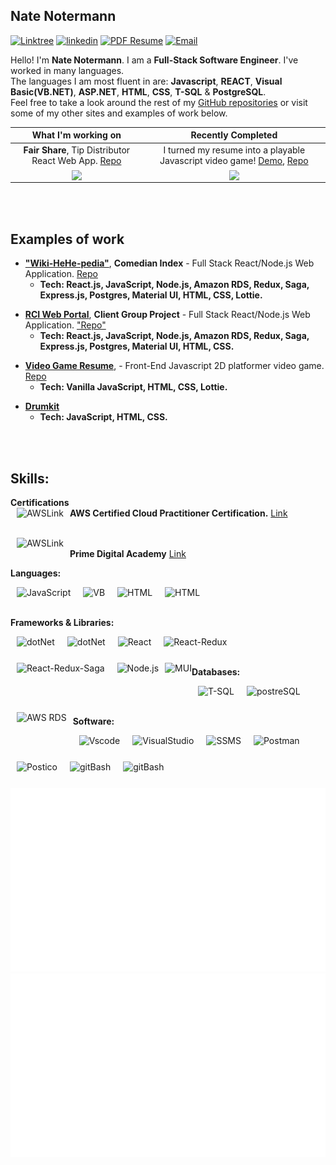 ## Nate Notermann
<a href='https://linktr.ee/natenotermann'><img alt="Linktree" src="https://img.shields.io/badge/linktree-%2350B812 .svg?style=for-the-badge&logo=linktree&logoColor=white" height='30px'/></a> <!-- LinkedTree --> 
<a href='https://www.linkedin.com/in/nate-notermann/'><img alt="linkedin" src="https://img.shields.io/badge/linkedin-%230A66C2.svg?style=for-the-badge&logo=linkedin&logoColor=white" height='30px'/></a> <!-- LinkedIn --> 
<a href='https://www.dropbox.com/scl/fi/du9m9bdpvip02d3bob8rm/Nate-Notermann-Resume.pdf?rlkey=rye5t32ltk76v6h2jcspusxwj&dl=0'><img alt="PDF Resume" src="https://img.shields.io/badge/Resume-%23B81212 .svg?style=for-the-badge&logo=adobeacrobatreader&logoColor=white" height='30px' /></a> <!-- Resume --> 
<a href = "mailto: nate.notermann@gmail.com"><img alt="Email" src="https://img.shields.io/badge/Email-%23ffffff .svg?style=for-the-badge&color=lightblue&labelColor=white&logo=gmail&logoColor=red" height='30px' style="color='blue'" /></a><!-- Email -->
<br>

Hello! I'm **Nate Notermann**. I am a **Full-Stack Software Engineer**. I've worked in many languages.  
The languages I am most fluent in are: **Javascript**, **REACT**, **Visual Basic(VB.NET)**, **ASP.NET**, **HTML**, **CSS**, **T-SQL** & **PostgreSQL**.   
Feel free to take a look around the rest of my [GitHub repositories](https://github.com/NateNotermann?tab=repositories) or visit some of my other sites and examples of work below.
<br>


What I'm working on | Recently Completed | 
:------------: | :-------------: | 
**Fair Share**, Tip Distributor React Web App. [Repo](https://github.com/NateNotermann/FairShare/tree/main) | I turned my resume into a playable Javascript video game! [Demo](https://video-game-resume.netlify.app/), [Repo](https://github.com/NateNotermann/Video-Game-Resume)  
<img src="https://raw.githubusercontent.com/NateNotermann/FairShare/main/public/images/screenshots/screenshot1.webp" align="center" style="width: 50%;"> | <img src="https://raw.githubusercontent.com/NateNotermann/Video-Game-Resume/main/img/ReadMe/new2-ezgif.com-optimize.gif" align="center" style="width: 100%;"> 

<br><br>


<!-- Shield.io badges: -->
<!-- https://shields.io/badges -->
<!-- Icon "slug" look up table: https://github.com/simple-icons/simple-icons/blob/master/slugs.md -->
<!-- Color Hex Codes: https://htmlcolorcodes.com/ -->
<!-- <img src="https://img.shields.io/badge/linktree-%2350B812 .svg?style=for-the-badge&logo=linktree&logoColor=white" />
<img src="https://img.shields.io/badge/linkedin-%230A66C2.svg?style=for-the-badge&logo=linkedin&logoColor=white" />
<img src="https://img.shields.io/badge/Resume-%23B81212 .svg?style=for-the-badge&logo=adobeacrobatreader&logoColor=white" />
<img src="https://img.shields.io/badge/Email-%23ffffff .svg?style=for-the-badge&color=lightblue&labelColor=white&logo=gmail&logoColor=red"> --> 




## Examples of work
<!-- wiki-hehe-pedia2 -->
- [**"Wiki-HeHe-pedia"**](https://wik-hehe-pedia2-f6a9fa6792b7.herokuapp.com/#/home), **Comedian Index** - Full Stack React/Node.js Web Application. [Repo](https://github.com/NateNotermann/wik-hehe-pedia-2.0)
  - **Tech: React.js, JavaScript, Node.js, Amazon RDS, Redux, Saga, Express.js, Postgres, Material UI, HTML, CSS, Lottie.**

<!-- RCI Web Portal -->
- [**RCI Web Portal**](https://rci-web-portal-acd229a7a294.herokuapp.com/#/home), 
 **Client Group Project** - Full Stack React/Node.js Web Application. ["Repo"](https://github.com/NateNotermann/RCI-Client-Project) 
  - **Tech: React.js, JavaScript, Node.js, Amazon RDS, Redux, Saga, Express.js, Postgres, Material UI, HTML, CSS.**

<!-- Video Game Resume -->
 - [**Video Game Resume**](https://video-game-resume.netlify.app/),  - Front-End Javascript 2D platformer video game. [Repo](https://github.com/NateNotermann/Video-Game-Resume)
   - **Tech: Vanilla JavaScript, HTML, CSS, Lottie.**

<!-- Drumkit -->
 - [**Drumkit**](https://natenotermann.github.io)
   - **Tech: JavaScript, HTML, CSS.**






<br><br>

## Skills:
**Certifications**    
<a href="https://www.primeacademy.io/" target="_blank"> <img align="left" alt="AWSLink" height ="42px"  src="https://images.credly.com/size/340x340/images/00634f82-b07f-4bbd-a6bb-53de397fc3a6/image.png" style="margin-right: 10px; margin-left: 10px;"></a> **AWS Certified Cloud Practitioner Certification.** [Link](https://www.credly.com/badges/9848e3dc-982e-4f7e-a8d8-6f08b42e0f48/linked_in_profile)     
<br>  

<a href="https://www.credly.com/badges/9848e3dc-982e-4f7e-a8d8-6f08b42e0f48/linked_in_profile" target="_blank"> <img align="left" alt="AWSLink" height ="42px" src="https://coursereport-s3-production.global.ssl.fastly.net/uploads/school/logo/157/original/prime-20logo-20color.png" style="margin-right: 10px; margin-left: 10px;"></a>   
**Prime Digital Academy** [Link](https://www.credly.com/badges/9848e3dc-982e-4f7e-a8d8-6f08b42e0f48/linked_in_profile)   

 
**Languages:** 
<!-- javascript -->
<a href="https://www.javascript.com/" target="_blank"> <img align="left" alt="JavaScript" height ="42px"  src="https://upload.wikimedia.org/wikipedia/commons/9/99/Unofficial_JavaScript_logo_2.svg" style="margin-right: 10px; margin-left: 10px;"> </a>

<!-- Visual Basic -->
<a href="https://learn.microsoft.com/en-us/dotnet/visual-basic/" target="_blank"> <img align="left" alt="VB" height ="42px" src="https://upload.wikimedia.org/wikipedia/commons/thumb/4/40/VB.NET_Logo.svg/120px-VB.NET_Logo.svg.png" style="margin-right: 10px; margin-left: 10px;"></a>

<!-- HTML -->
<a href="https://html.com/about/" target="_blank"> <img align="left" alt="HTML" height ="42px"  src="https://upload.wikimedia.org/wikipedia/commons/thumb/6/61/HTML5_logo_and_wordmark.svg/1024px-HTML5_logo_and_wordmark.svg.png" style="margin-right: 10px; margin-left: 10px;"> </a>

<!-- CSS -->
<a href="https://en.wikipedia.org/wiki/CSS" target="_blank"> <img align="left" alt="HTML" height ="42px"  
src="https://upload.wikimedia.org/wikipedia/commons/thumb/d/d5/CSS3_logo_and_wordmark.svg/1024px-CSS3_logo_and_wordmark.svg.png" style="margin-right: 10px; margin-left: 10px;"> </a>

<br><br>

**Frameworks & Libraries:** 
<!-- .NET -->
<a href="https://dotnet.microsoft.com/en-us/learn/dotnet/what-is-dotnet" target="_blank"> <img align="left" alt="dotNet" height ="42px" src="https://upload.wikimedia.org/wikipedia/commons/thumb/7/7d/Microsoft_.NET_logo.svg/150px-Microsoft_.NET_logo.svg.png" style="margin-right: 10px; margin-left: 10px;"></a>

<!-- ASP.NET -->
<a href="https://dotnet.microsoft.com/en-us/apps/aspnet" target="_blank"> <img align="left" alt="dotNet" height ="42px" src="https://logodix.com/logo/943216.png" style="margin-right: 10px; margin-left: 10px;"></a>

<!-- react.js -->
<a href="https://reactjs.org/" target="_blank"> <img align="left" alt="React" height ="42px" 
src="https://upload.wikimedia.org/wikipedia/commons/a/a7/React-icon.svg" style="margin-right: 10px; margin-left: 10px;"></a>

<!-- redux -->
<a href="https://react-redux.js.org/" target="_blank"> <img align="left" alt="React-Redux" height ="42px" src="https://d33wubrfki0l68.cloudfront.net/0834d0215db51e91525a25acf97433051f280f2f/c30f5/img/redux.svg" style="margin-right: 10px; margin-left: 10px;"></a>

<!-- saga -->
<a href="https://redux-saga.js.org/" target="_blank"> <img align="left" alt="React-Redux-Saga" height ="42px" src="https://redux-saga.js.org//img/Redux-Saga-Logo-Portrait.png" style="margin-right: 10px; margin-left: 10px;"></a>

<!-- node.js -->
<a href="https://nodejs.org" target="_blank"><img align="left" alt="Node.js" height ="42px" src="https://upload.wikimedia.org/wikipedia/commons/d/d9/Node.js_logo.svg" style="margin-right: 10px; margin-left: 10px;"></a>

<!-- Material UI -->
<a href="https://mui.com/" target="_blank"> <img src="https://img.icons8.com/color/480/material-ui.png" align="left" alt="MUI" height='42px'/> </a>
<br><br>

**Databases:** 
<!-- T-SQL -->
<a href="https://learn.microsoft.com/en-us/sql/t-sql/language-reference?view=sql-server-ver16" target="_blank"> <img src="https://res.cloudinary.com/hevo/image/upload/c_scale,w_448,h_250/f_auto,q_auto/v1686060391/hevo-learn-1/tsql_logo.png?_i=AA" align="left" alt="T-SQL" height='42px' style="margin-right: 10px; margin-left: 10px;"/> </a> 

<!-- PostreSQL -->
<a href="https://www.postgresql.org/" target="_blank"> <img 
src="https://upload.wikimedia.org/wikipedia/commons/thumb/2/29/Postgresql_elephant.svg/1080px-Postgresql_elephant.svg.png?20080116191800" align="left" alt="postreSQL" height='42px' style="margin-right: 10px; margin-left: 10px;"/> </a>

<!-- PostreSQL -->
<a href="https://aws.amazon.com/rds/" target="_blank"> <img 
src="https://www.logicata.com/wp-content/uploads/2020/08/Amazon-RDS@4x.png" align="left" alt="AWS RDS" margin='10px' height='42px' style="margin-right: 10px; margin-left: 10px;"/> </a>

<br><br> 

**Software:**
<!-- VSCode -->
<a href="https://code.visualstudio.com/" target="_blank"> <img src="https://upload.wikimedia.org/wikipedia/commons/9/9a/Visual_Studio_Code_1.35_icon.svg" align="left" alt="Vscode" height='42px' style="margin-right: 10px; margin-left: 10px;"/> </a>

<!-- VISUAL STUDIO -->
<a href="https://visualstudio.microsoft.com/" target="_blank"> <img align="left" alt="VisualStudio" height ="42px" src="https://upload.wikimedia.org/wikipedia/commons/thumb/2/2c/Visual_Studio_Icon_2022.svg/193px-Visual_Studio_Icon_2022.svg.png" style="margin-right: 10px; margin-left: 10px;"></a>

<!-- SSMS --> 
<a href="https://learn.microsoft.com/en-us/sql/ssms/sql-server-management-studio-ssms?view=sql-server-ver16" target="_blank"> <img align="left" alt="SSMS" height ="42px" src="https://banner2.cleanpng.com/20180614/sg/kisspng-microsoft-sql-server-sql-server-management-studio-transactional-analysis-5b2207401c5992.0038138215289567361161.jpg" style="margin-right: 10px; margin-left: 10px;"></a>

<!-- postman -->
<a href="https://www.postman.com/" target="_blank"><img align="left" alt="Postman" height ="42px"
src="https://voyager.postman.com/logo/postman-logo-icon-orange.svg" style="margin-right: 10px; margin-left: 10px;"></a>

<!-- postico -->
<a href="https://eggerapps.at/postico/" target="_blank"> <img src="https://images.g2crowd.com/uploads/product/image/large_detail/large_detail_9527e481fa86aee7aef5c962698d78ee/postico.png" align="left" alt="Postico" height='42px' style="margin-right: 10px; margin-left: 10px;"/> </a>

<!-- Git bash -->
<a href="https://git-scm.com/downloads" target="_blank"> <img 
src="https://git-scm.com/images/logos/downloads/Git-Icon-1788C.svg" align="left" alt="gitBash" height='42px' style="margin-right: 10px; margin-left: 10px;"/> </a>

<!-- Adobe CC -->
<a href="https://www.adobe.com/creativecloud.html" target="_blank"> <img 
src="https://upload.wikimedia.org/wikipedia/commons/thumb/4/4c/Adobe_Creative_Cloud_rainbow_icon.svg/1280px-Adobe_Creative_Cloud_rainbow_icon.svg.png" align="left" alt="gitBash" height='42px' style="margin-right: 10px; margin-left: 10px;"/> </a>


<br>
<br>
<br>

![Stats Overview](https://raw.githubusercontent.com/NateNotermann/github-stats-transparent/afc1a13a92e70179c22fd15de262e079fd649f49/generated/overview.svg)
![Most Used Languages](https://raw.githubusercontent.com/NateNotermann/github-stats-transparent/afc1a13a92e70179c22fd15de262e079fd649f49/generated/languages.svg)
